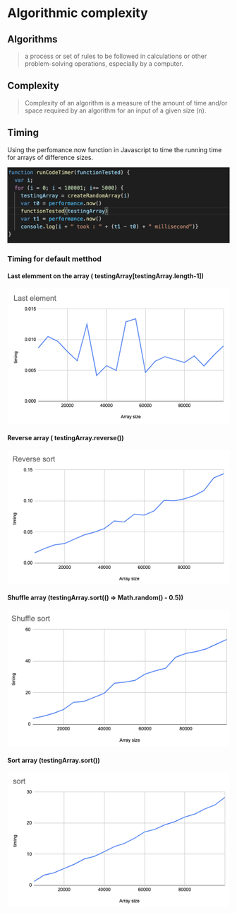 # Algorithmic complexity

## Algorithms

> a process or set of rules to be followed in calculations or other problem-solving operations, especially by a computer.

## Complexity

> Complexity of an algorithm is a measure of the amount of time and/or space required by an algorithm for an input of a given size (n).

## Timing
Using the perfomance.now function in Javascript to time the running time for arrays of difference sizes.

![code-timer](images/code-timer.png)

### Timing for default metthod

#### Last elemment on the array ( testingArray[testingArray.length-1])

![last-element](images/last-item.png)

#### Reverse array ( testingArray.reverse())

![reverse](images/reverse.png)

#### Shuffle array (testingArray.sort(() => Math.random() - 0.5))

![shuffle](images/shuffle.png)

#### Sort array (testingArray.sort())

![sort](images/sort.png)

